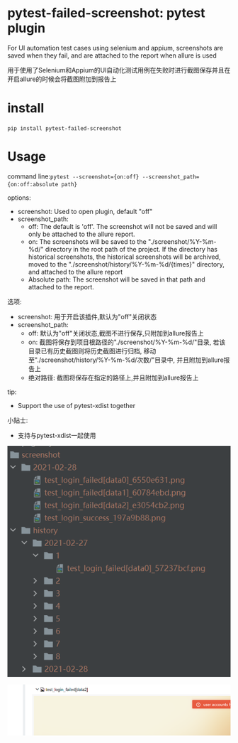 pytest-failed-screenshot: pytest plugin
==============

For UI automation test cases using selenium and appium, screenshots are saved when they fail, and are attached to the report when allure is used

用于使用了Selenium和Appium的UI自动化测试用例在失败时进行截图保存并且在开启allure的时候会将截图附加到报告上

install
=====

`pip install pytest-failed-screenshot`

Usage
=====

command line:`pytest --screenshot={on:off} --screenshot_path={on:off:absolute path}`

options:
- screenshot: Used to open plugin, default "off"
- screenshot_path: 
    - off: The default is 'off'. The screenshot will not be saved and will only be attached to the allure report.
    - on: The screenshots will be saved to the "./screenshot/%Y-%m-%d/" directory in the root path of the project. 
      If the directory has historical screenshots, the historical screenshots will be archived, moved to the "./screenshot/history/%Y-%m-%d/{times}" directory, 
      and attached to the allure report
    - Absolute path: The screenshot will be saved in that path and attached to the report.

选项:
- screenshot: 用于开启该插件,默认为"off"关闭状态
- screenshot_path:
    - off: 默认为"off"关闭状态,截图不进行保存,只附加到allure报告上
    - on: 截图将保存到项目根路径的"./screenshot/%Y-%m-%d/"目录,
      若该目录已有历史截图则将历史截图进行归档, 移动至"./screenshot/history/%Y-%m-%d/次数/"目录中,
      并且附加到allure报告上
    - 绝对路径: 截图将保存在指定的路径上,并且附加到allure报告上
    
tip:
- Support the use of pytest-xdist together

小贴士:
- 支持与pytest-xdist一起使用

![archive](./images/archive.png)

![allure](./images/attach.png)
